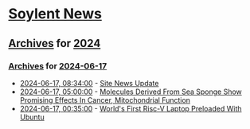 # [Soylent News](../../../README.md)

## [Archives](../../index.md) for [2024](../index.md)

### [Archives](../../index.md) for [2024-06-17](index.md)

* [2024-06-17, 08:34:00](https://soylentnews.org/meta/article.pl?sid=24/06/17/0830201&from=rss) - [Site News Update](https://soylentnews.org/meta/article.pl?sid=24/06/17/0830201&from=rss)
* [2024-06-17, 05:00:00](https://soylentnews.org/article.pl?sid=24/06/16/012243&from=rss) - [Molecules Derived From Sea Sponge Show Promising Effects In Cancer, Mitochondrial Function](https://soylentnews.org/article.pl?sid=24/06/16/012243&from=rss)
* [2024-06-17, 00:35:00](https://soylentnews.org/article.pl?sid=24/06/15/1537257&from=rss) - [World's First Risc-V Laptop Preloaded With Ubuntu](https://soylentnews.org/article.pl?sid=24/06/15/1537257&from=rss)
